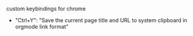 custom keybindings for chrome

- "Ctrl+Y": "Save the current page title and URL to system clipboard in orgmode link format"
